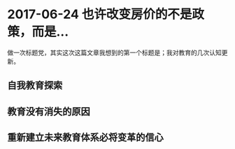 # 2017-06-24 也许改变房价的不是政策，而是...

做一次标题党，其实这次这篇文章我想到的第一个标题是；我对教育的几次认知更新。

## 自我教育探索

## 教育没有消失的原因

## 重新建立未来教育体系必将变革的信心